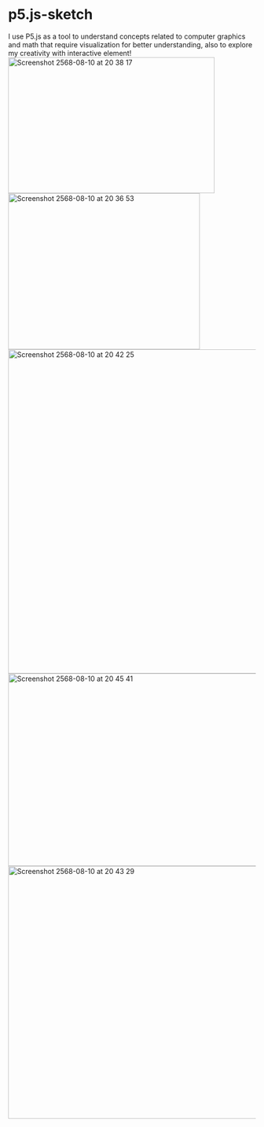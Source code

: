 # p5.js-sketch
I use P5.js as a tool to understand concepts related to computer graphics and math that require visualization for better understanding, also to explore my creativity with interactive element!
<img width="420" height="276" alt="Screenshot 2568-08-10 at 20 38 17" src="https://github.com/user-attachments/assets/a2a2692c-d7f8-445b-865d-186c88b391d8" />
<img width="390" height="317" alt="Screenshot 2568-08-10 at 20 36 53" src="https://github.com/user-attachments/assets/38c3d418-3401-4507-8cd5-8e570ea365c4" />
<img width="1229" height="658" alt="Screenshot 2568-08-10 at 20 42 25" src="https://github.com/user-attachments/assets/547eed8e-c60e-4854-9d5c-27ef3e91a505" />
<img width="598" height="391" alt="Screenshot 2568-08-10 at 20 45 41" src="https://github.com/user-attachments/assets/2e844437-610f-44fb-ba8a-db55c1003a18" />
<img width="1124" height="513" alt="Screenshot 2568-08-10 at 20 43 29" src="https://github.com/user-attachments/assets/a2077c19-2bb8-4420-8698-05d4140408bc" />

